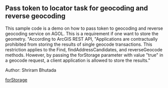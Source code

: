 ## Pass token to locator task for geocoding and reverse geocoding 

This sample code is a demo on how to pass token to geocoding and reverse geocoding service on AGOL. This is a requirement if one want to store the geometry. "According to ArcGIS REST API, 
"Applications are contractually prohibited from storing the results of single geocode transactions. This restriction applies to the Find, findAddressCandidates, 
and reverseGeocode methods. However, by passing the forStorage parameter with value "true" in a geocode request, a client application is allowed to store the results."
   
     
Author: Shriram Bhutada
     
    
[forStorage](https://developers.arcgis.com/rest/geocode/api-reference/geocoding-find.htm)

